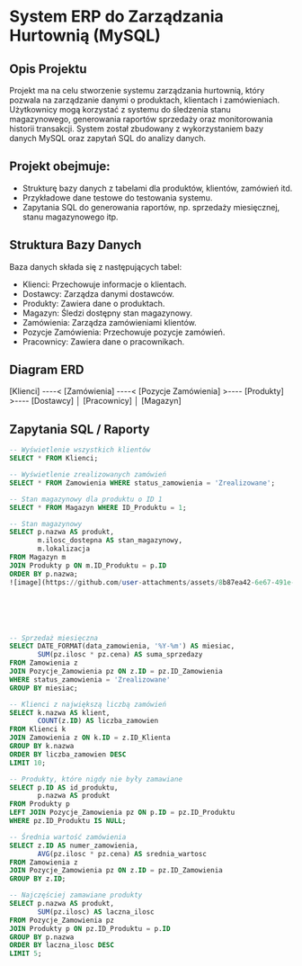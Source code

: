 # System ERP do Zarządzania Hurtownią (MySQL)

## Opis Projektu

Projekt ma na celu stworzenie systemu zarządzania hurtownią, który pozwala na zarządzanie danymi o produktach, klientach i zamówieniach. Użytkownicy mogą korzystać z systemu do śledzenia stanu magazynowego, generowania raportów sprzedaży oraz monitorowania historii transakcji. System został zbudowany z wykorzystaniem bazy danych MySQL oraz zapytań SQL do analizy danych.

## Projekt obejmuje:
- Strukturę bazy danych z tabelami dla produktów, klientów, zamówień itd.
- Przykładowe dane testowe do testowania systemu.
- Zapytania SQL do generowania raportów, np. sprzedaży miesięcznej, stanu magazynowego itp.

## Struktura Bazy Danych
Baza danych składa się z następujących tabel:
- Klienci: Przechowuje informacje o klientach.
- Dostawcy: Zarządza danymi dostawców.
- Produkty: Zawiera dane o produktach.
- Magazyn: Śledzi dostępny stan magazynowy.
- Zamówienia: Zarządza zamówieniami klientów.
- Pozycje Zamówienia: Przechowuje pozycje zamówień.
- Pracownicy: Zawiera dane o pracownikach.

## Diagram ERD
[Klienci] ----< [Zamówienia] ----< [Pozycje Zamówienia] >---- [Produkty] >---- [Dostawcy]
                      │
                  [Pracownicy]
                      │
                 [Magazyn]


## Zapytania SQL / Raporty 

```sql
-- Wyświetlenie wszystkich klientów
SELECT * FROM Klienci;

-- Wyświetlenie zrealizowanych zamówień
SELECT * FROM Zamowienia WHERE status_zamowienia = 'Zrealizowane';

-- Stan magazynowy dla produktu o ID 1
SELECT * FROM Magazyn WHERE ID_Produktu = 1;

-- Stan magazynowy 
SELECT p.nazwa AS produkt,
       m.ilosc_dostepna AS stan_magazynowy,
       m.lokalizacja
FROM Magazyn m
JOIN Produkty p ON m.ID_Produktu = p.ID
ORDER BY p.nazwa;
![image](https://github.com/user-attachments/assets/8b87ea42-6e67-491e-814d-7487f428adb3)






-- Sprzedaż miesięczna
SELECT DATE_FORMAT(data_zamowienia, '%Y-%m') AS miesiac,
       SUM(pz.ilosc * pz.cena) AS suma_sprzedazy
FROM Zamowienia z
JOIN Pozycje_Zamowienia pz ON z.ID = pz.ID_Zamowienia
WHERE status_zamowienia = 'Zrealizowane'
GROUP BY miesiac;

-- Klienci z największą liczbą zamówień
SELECT k.nazwa AS klient,
       COUNT(z.ID) AS liczba_zamowien
FROM Klienci k
JOIN Zamowienia z ON k.ID = z.ID_Klienta
GROUP BY k.nazwa
ORDER BY liczba_zamowien DESC
LIMIT 10;

-- Produkty, które nigdy nie były zamawiane
SELECT p.ID AS id_produktu,
       p.nazwa AS produkt
FROM Produkty p
LEFT JOIN Pozycje_Zamowienia pz ON p.ID = pz.ID_Produktu
WHERE pz.ID_Produktu IS NULL;

-- Średnia wartość zamówienia
SELECT z.ID AS numer_zamowienia,
       AVG(pz.ilosc * pz.cena) AS srednia_wartosc
FROM Zamowienia z
JOIN Pozycje_Zamowienia pz ON z.ID = pz.ID_Zamowienia
GROUP BY z.ID;

-- Najczęściej zamawiane produkty
SELECT p.nazwa AS produkt,
       SUM(pz.ilosc) AS laczna_ilosc
FROM Pozycje_Zamowienia pz
JOIN Produkty p ON pz.ID_Produktu = p.ID
GROUP BY p.nazwa
ORDER BY laczna_ilosc DESC
LIMIT 5;




